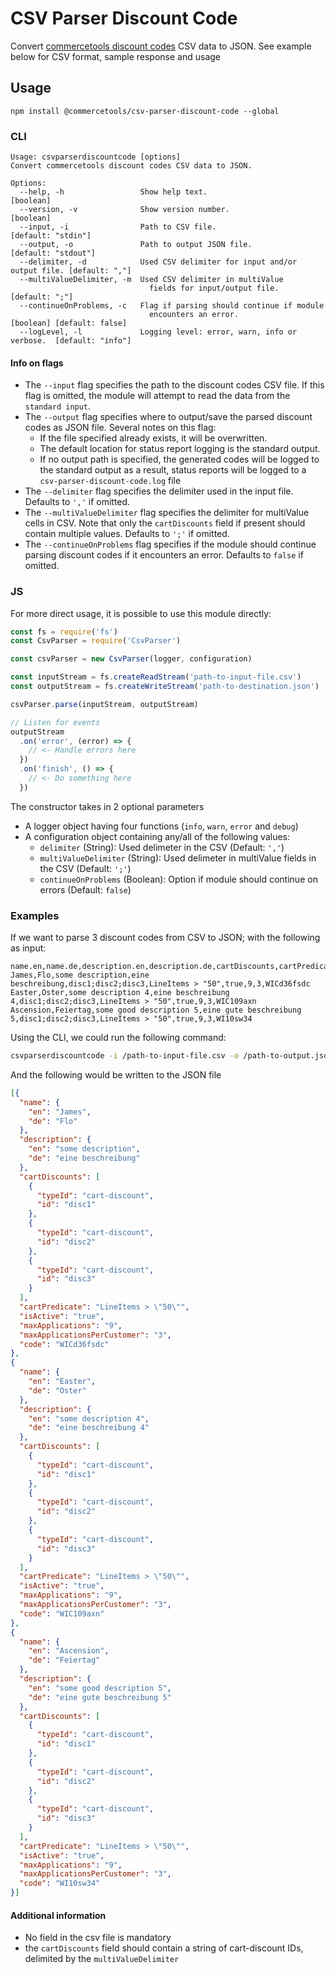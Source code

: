 # CSV Parser Discount Code

Convert [commercetools discount codes](http://dev.commercetools.com/http-api-projects-discountCodes.html) CSV data to JSON. See example below for CSV format, sample response and usage

## Usage
`npm install @commercetools/csv-parser-discount-code --global`

### CLI
```
Usage: csvparserdiscountcode [options]
Convert commercetools discount codes CSV data to JSON.

Options:
  --help, -h                 Show help text.                                       [boolean]
  --version, -v              Show version number.                                  [boolean]
  --input, -i                Path to CSV file.                            [default: "stdin"]
  --output, -o               Path to output JSON file.                   [default: "stdout"]
  --delimiter, -d            Used CSV delimiter for input and/or output file. [default: ","]
  --multiValueDelimiter, -m  Used CSV delimiter in multiValue
                               fields for input/output file.                  [default: ";"]
  --continueOnProblems, -c   Flag if parsing should continue if module
                               encounters an error.               [boolean] [default: false]
  --logLevel, -l             Logging level: error, warn, info or verbose.  [default: "info"]
```

#### Info on flags
- The `--input` flag specifies the path to the discount codes CSV file. If this flag is omitted, the module will attempt to read the data from the `standard input`.
- The `--output` flag specifies where to output/save the parsed discount codes as JSON file. Several notes on this flag:
  - If the file specified already exists, it will be overwritten.
  - The default location for status report logging is the standard output.
  - If no output path is specified, the generated codes will be logged to the standard output as a result, status reports will be logged to a `csv-parser-discount-code.log` file
- The `--delimiter` flag specifies the delimiter used in the input file. Defaults to `','` if omitted.
- The `--multiValueDelimiter` flag specifies the delimiter for multiValue cells in CSV. Note that only the `cartDiscounts` field if present should contain multiple values. Defaults to `';'` if omitted.
- The `--continueOnProblems` flag specifies if the module should continue parsing discount codes if it encounters an error. Defaults to `false` if omitted.

### JS
For more direct usage, it is possible to use this module directly:
```js
const fs = require('fs')
const CsvParser = require('CsvParser')

const csvParser = new CsvParser(logger, configuration)

const inputStream = fs.createReadStream('path-to-input-file.csv')
const outputStream = fs.createWriteStream('path-to-destination.json')

csvParser.parse(inputStream, outputStream)

// Listen for events
outputStream
  .on('error', (error) => {
    // <- Handle errors here
  })
  .on('finish', () => {
    // <- Do something here
  })
```
The constructor takes in 2 optional parameters
- A logger object having four functions (`info`, `warn`, `error` and `debug`)
- A configuration object containing any/all of the following values:
  - `delimiter` (String): Used delimeter in the CSV (Default: `','`)
  - `multiValueDelimiter` (String): Used delimeter in multiValue fields in the CSV (Default: `';'`)
  - `continueOnProblems` (Boolean): Option if module should continue on errors (Default: `false`)

### Examples
If we want to parse 3 discount codes from CSV to JSON; with the following as input:
```csv
name.en,name.de,description.en,description.de,cartDiscounts,cartPredicate,isActive,maxApplications,maxApplicationsPerCustomer,code
James,Flo,some description,eine beschreibung,disc1;disc2;disc3,LineItems > "50",true,9,3,WICd36fsdc
Easter,Oster,some description 4,eine beschreibung 4,disc1;disc2;disc3,LineItems > "50",true,9,3,WIC109axn
Ascension,Feiertag,some good description 5,eine gute beschreibung 5,disc1;disc2;disc3,LineItems > "50",true,9,3,WI10sw34
```
Using the CLI, we could run the following command:
```bash
csvparserdiscountcode -i /path-to-input-file.csv -o /path-to-output.json -c true
```
And the following would be written to the JSON file
```json
[{
  "name": {
    "en": "James",
    "de": "Flo"
  },
  "description": {
    "en": "some description",
    "de": "eine beschreibung"
  },
  "cartDiscounts": [
    {
      "typeId": "cart-discount",
      "id": "disc1"
    },
    {
      "typeId": "cart-discount",
      "id": "disc2"
    },
    {
      "typeId": "cart-discount",
      "id": "disc3"
    }
  ],
  "cartPredicate": "LineItems > \"50\"",
  "isActive": "true",
  "maxApplications": "9",
  "maxApplicationsPerCustomer": "3",
  "code": "WICd36fsdc"
},
{
  "name": {
    "en": "Easter",
    "de": "Oster"
  },
  "description": {
    "en": "some description 4",
    "de": "eine beschreibung 4"
  },
  "cartDiscounts": [
    {
      "typeId": "cart-discount",
      "id": "disc1"
    },
    {
      "typeId": "cart-discount",
      "id": "disc2"
    },
    {
      "typeId": "cart-discount",
      "id": "disc3"
    }
  ],
  "cartPredicate": "LineItems > \"50\"",
  "isActive": "true",
  "maxApplications": "9",
  "maxApplicationsPerCustomer": "3",
  "code": "WIC109axn"
},
{
  "name": {
    "en": "Ascension",
    "de": "Feiertag"
  },
  "description": {
    "en": "some good description 5",
    "de": "eine gute beschreibung 5"
  },
  "cartDiscounts": [
    {
      "typeId": "cart-discount",
      "id": "disc1"
    },
    {
      "typeId": "cart-discount",
      "id": "disc2"
    },
    {
      "typeId": "cart-discount",
      "id": "disc3"
    }
  ],
  "cartPredicate": "LineItems > \"50\"",
  "isActive": "true",
  "maxApplications": "9",
  "maxApplicationsPerCustomer": "3",
  "code": "WI10sw34"
}]
```

#### Additional information
- No field in the csv file is mandatory
- the `cartDiscounts` field should contain a string of cart-discount IDs, delimited by the `multiValueDelimiter`
